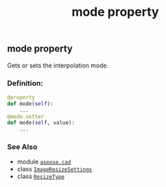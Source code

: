 ﻿---
title: mode property
second_title: Aspose.CAD for Python via .NET API References
description: 
type: docs
weight: 70
url: /python-net/aspose.cad/imageresizesettings/mode/
is_root: false
---

## mode property


Gets or sets the interpolation mode.
### Definition:
```python
@property
def mode(self):
    ...
@mode.setter
def mode(self, value):
    ...
```

### See Also
* module [`aspose.cad`](../../)
* class [`ImageResizeSettings`](/cad/python-net/aspose.cad/imageresizesettings)
* class [`ResizeType`](/cad/python-net/aspose.cad/resizetype)
